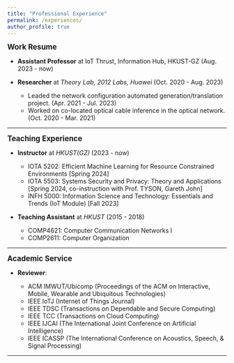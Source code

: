 ```yaml
---
title: "Professional Experience"
permalink: /experiences/
author_profile: true
---
```


<big>**Work Resume**</big>

- **Assistant Professor** at IoT Thrust, Information Hub, HKUST-GZ (Aug. 2023 - now)

- **Researcher** at _Theory Lab, 2012 Labs, Huawei_ (Oct. 2020 - Aug. 2023)

  - Leaded the network configuration automated generation/translation project. (Apr. 2021 - Jul. 2023)
  - Worked on co-located optical cable inference in the optical network. (Oct. 2020 - Mar. 2021)

---

<big>**Teaching Experience**</big>

- **Instructor** at _HKUST(GZ)_ (2023 - now)

  - IOTA 5202: Efficient Machine Learning for Resource Constrained Environments [Spring 2024]
  - IOTA 5503: Systems Security and Privacy: Theory and Applications [Spring 2024, co-instruction with Prof. TYSON, Gareth John]
  - INFH 5000: Information Science and Technology: Essentials and Trends (IoT Module) [Fall 2023]

- **Teaching Assistant** at _HKUST_ (2015 - 2018)

  - COMP4621: Computer Communication Networks I
  - COMP2611: Computer Organization

---

<big>**Academic Service**</big>

- **Reviewer**:

  - ACM IMWUT/Ubicomp (Proceedings of the ACM on Interactive, Mobile, Wearable and Ubiquitous Technologies)
  - IEEE IoTJ (Internet of Things Journal)
  - IEEE TDSC (Transactions on Dependable and Secure Computing)
  - IEEE TCC (Transactions on Cloud Computing)
  - IEEE IJCAI (The International Joint Conference on Artificial Intelligence)
  - IEEE ICASSP (The International Conference on Acoustics, Speech, & Signal Processing)

---